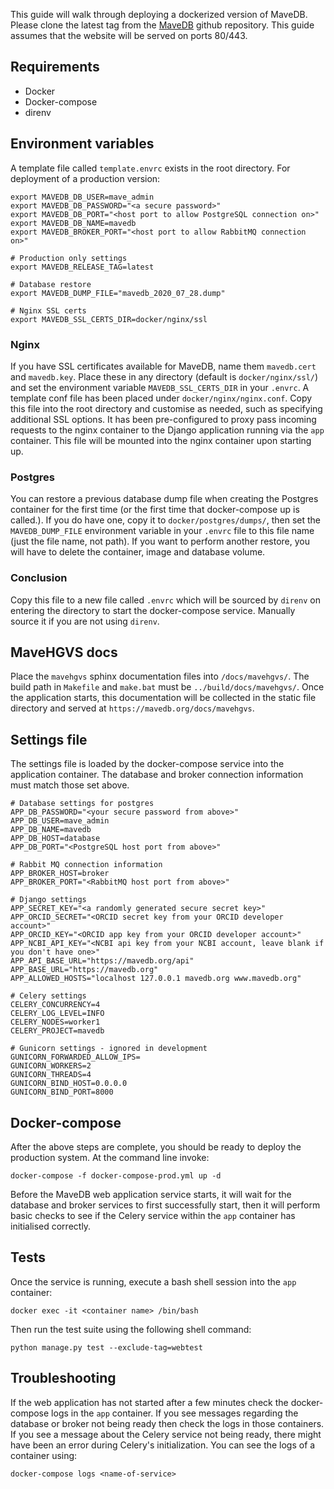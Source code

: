 This guide will walk through deploying a dockerized version of MaveDB. Please clone the latest tag from the 
[MaveDB](https://github.com/VariantEffect/mavedb/tags) github repository. This guide assumes that the website will be 
served on ports 80/443.


## Requirements
- Docker
- Docker-compose
- direnv


## Environment variables
A template file called `template.envrc` exists in the root directory. For deployment of a production version:

```shell
export MAVEDB_DB_USER=mave_admin
export MAVEDB_DB_PASSWORD="<a secure password>"
export MAVEDB_DB_PORT="<host port to allow PostgreSQL connection on>"
export MAVEDB_DB_NAME=mavedb
export MAVEDB_BROKER_PORT="<host port to allow RabbitMQ connection on>"

# Production only settings
export MAVEDB_RELEASE_TAG=latest

# Database restore
export MAVEDB_DUMP_FILE="mavedb_2020_07_28.dump"

# Nginx SSL certs
export MAVEDB_SSL_CERTS_DIR=docker/nginx/ssl
```

### Nginx
If you have SSL certificates available for MaveDB, name them `mavedb.cert` and `mavedb.key`. Place these in any directory 
(default is `docker/nginx/ssl/`) and set the environment variable `MAVEDB_SSL_CERTS_DIR` in your `.envrc`. A template 
conf file has been placed under `docker/nginx/nginx.conf`. Copy this file into the root directory and customise as 
needed, such as specifying additional SSL options. It has been pre-configured to proxy pass incoming requests to the 
nginx container to the Django application running via the `app` container. This file will be mounted into the nginx 
container upon starting up.

### Postgres
You can restore a previous database dump file when creating the Postgres container for the first time (or the first time
that docker-compose up is called.). If you do have one, copy it to `docker/postgres/dumps/`, then set the `MAVEDB_DUMP_FILE`
environment variable in your `.envrc` file to this file name (just the file name, not path). If you want to perform another 
restore, you will have to delete the container, image and database volume.

### Conclusion
Copy this file to a new file called `.envrc` which will be sourced by `direnv` on entering the directory to start the
docker-compose service. Manually source it if you are not using `direnv`.


## MaveHGVS docs
Place the `mavehgvs` sphinx documentation files into `/docs/mavehgvs/`. The build path in `Makefile` and `make.bat`
must be `../build/docs/mavehgvs/`. Once the application starts, this documentation will be collected in the static file
directory and served at `https://mavedb.org/docs/mavehgvs`.


## Settings file
The settings file is loaded by the docker-compose service into the application container. The database and broker 
connection information must match those set above.

```dotenv
# Database settings for postgres
APP_DB_PASSWORD="<your secure password from above>"
APP_DB_USER=mave_admin
APP_DB_NAME=mavedb
APP_DB_HOST=database
APP_DB_PORT="<PostgreSQL host port from above>"

# Rabbit MQ connection information
APP_BROKER_HOST=broker
APP_BROKER_PORT="<RabbitMQ host port from above>"

# Django settings
APP_SECRET_KEY="<a randomly generated secure secret key>"
APP_ORCID_SECRET="<ORCID secret key from your ORCID developer account>"
APP_ORCID_KEY="<ORCID app key from your ORCID developer account>"
APP_NCBI_API_KEY="<NCBI api key from your NCBI account, leave blank if you don't have one>"
APP_API_BASE_URL="https://mavedb.org/api"
APP_BASE_URL="https://mavedb.org"
APP_ALLOWED_HOSTS="localhost 127.0.0.1 mavedb.org www.mavedb.org"

# Celery settings
CELERY_CONCURRENCY=4
CELERY_LOG_LEVEL=INFO
CELERY_NODES=worker1
CELERY_PROJECT=mavedb

# Gunicorn settings - ignored in development
GUNICORN_FORWARDED_ALLOW_IPS=
GUNICORN_WORKERS=2
GUNICORN_THREADS=4
GUNICORN_BIND_HOST=0.0.0.0
GUNICORN_BIND_PORT=8000
```


## Docker-compose
After the above steps are complete, you should be ready to deploy the production system. At the command line invoke:

```shell
docker-compose -f docker-compose-prod.yml up -d
```

Before the MaveDB web application service starts, it will wait for the database and broker services to first 
successfully start, then it will perform basic checks to see if the Celery service within the `app` container has 
initialised correctly. 


## Tests
Once the service is running, execute a bash shell session into the `app` container:

```shell
docker exec -it <container name> /bin/bash
```

Then run the test suite using the following shell command:

```shell
python manage.py test --exclude-tag=webtest
```


## Troubleshooting
If the web application has not started after a few minutes check the docker-compose logs in the `app` container. If you 
see messages regarding the database or broker not being ready then check the logs in those containers. If you see a 
message about the Celery service not being ready, there might have been an error during Celery's initialization. You can
see the logs of a container using:

```shell
docker-compose logs <name-of-service>
```